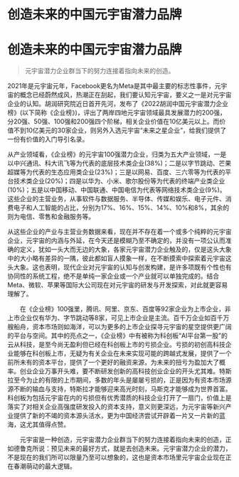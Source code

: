 # 创造未来的中国元宇宙潜力品牌


# 创造未来的中国元宇宙潜力品牌

> 元宇宙潜力企业群当下的努力连接着指向未来的创造。

2021年是元宇宙元年，Facebook更名为Meta是其中最主要的标志性事件，元宇宙的概念已经蔚然成风，热潮正在刮起，我们要认知元宇宙，要义之一是对元宇宙企业的认知。胡润研究院近日首开先河，发布了《2022胡润中国元宇宙潜力企业榜》(以下简称《企业榜》)，评出了两岸四地元宇宙领域最具发展潜力的200强，分20强、50强、100强和200强四个阶梯，相关企业价值在10亿美元以上。而价值不到10亿美元的30家企业，则另外入选元宇宙“未来之星企业”，给我们提供了一份有价值的入门导引名录。

从产业领域看，《企业榜》的元宇宙100强潜力企业，归类为五大产业领域，一是以中兴通讯、科大讯飞等为代表的底层技术类企业(38%)；二是以字节跳动、芒果超媒等为代表的生态应用类企业(23%)；三是以网易、百度、三六零等为代表的平台技术类企业(20%)；四是以华为、小米、歌尔股份等为代表的终端产业类企业(10%)；五是以中国移动、中国联通、中国电信为代表等网络技术类企业(9%)。这些企业的主营业务，从事软件与数据服务、半导体、传媒和娱乐、电子元件、消费电子和人工智能的占比，分别为17%、16%、15%、14%、10%和8%，其余的则为电信、零售和金融服务等。

从这些企业的产业与主营业务数据来看，现在并不存在着一个或多个纯粹的元宇宙企业，元宇宙的内涵与外延，在今天还是模糊乃至不确定的，并没有一项公认而准确的定义，犹如一头大而无边的大象，各家元宇宙潜力企业触及的，仅是这头大象中的大小略有差异的一隅，彼此都如盲人摸象一样，在不断摸索中探索着元宇宙这头大象。这也表明，现代企业对元宇宙的认知与创发构建，是许多项既有个性也有协同性的系统工程，绝不是单纯一家企业或一个产业就可以单独完成的。结合Meta、微软、苹果等国际大公司现在对元宇宙的研发与开发探索，对此就更容易理解了。

　　在《企业榜》100强里，腾讯、阿里、京东、百度等92家企业为上市企业，非上市企业仅有华为、字节跳动等8家，可见上市企业是主流。百千万企业如百千万艘船舟，资本市场则如海洋，可以为更多的上市企业探寻元宇宙的星空提供更广阔的平台与空间。其中的亮点之一，《企业榜》中有被称为科创板“AI平台第一股”的云从科技，是至今尚无盈利但已经在科创板上市的亏损企业。亏损的初创高科技企业能够在科创板上市，无疑为有关企业在未来实现可能的跨越式发展，提供了一个前所未有的资本平台，提供了一个更好的融资来源，为未来的扭亏为盈加大了概率。创业企业万事开头难，要不断研发创新的高科技创业企业的开头尤其难。特斯拉至今为止的有限的上市期间，多数的年头是屡屡亏损的，正是因为有资本市场源源不断的输血与支持，特斯拉才能够迎来高光时刻，马斯克才能够成为世界首富。科创板为包括元宇宙在内的亏损但有优秀潜质的科技企业打开了一扇门，价值上是落实了对相关企业高强度研发投入的资本支持，意义则更深远，为元宇宙等新兴产业提供了新的不竭的资本源头活水，更为中国经济尝试开辟着一片又一片新的蓝海，这尤其值得点赞。

　　元宇宙是一种创造，元宇宙潜力企业群当下的努力连接着指向未来的创造，正如德鲁克所说：预见未来的最好方式，就是去创造未来。元宇宙潜力企业的潜力，不是现在的我们所可以限量乃至可以想象的，这也是资本市场里元宇宙企业现在正在春潮萌动的最大逻辑。
